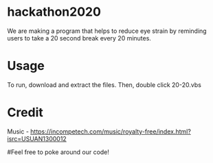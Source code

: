 # hackathon2020

We are making a program that helps to reduce eye strain by reminding users to take a 20 second break every 20 minutes.

# Usage
To run, download and extract the files. Then, double click 20-20.vbs

# Credit
Music - https://incompetech.com/music/royalty-free/index.html?isrc=USUAN1300012

#Feel free to poke around our code!
